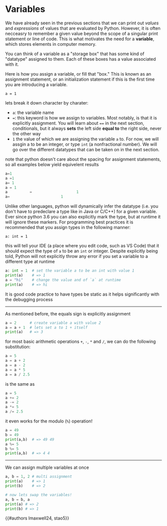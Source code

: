 # Variables

We have already seen in the previous sections that we can print out *values* and *expressions* of values that are evaluated by Python. However, it is often necceasry to remember a given value beyond the scope of a singular print statement or line of code. This is what motivates the need for a __variable__, which stores elements in computer memory.

You can think of a variable as a "storage box" that has some kind of "datatype" assigned to them. Each of these boxes has a value associated with it. 

Here is how you assign a variable, or fill that "box." This is known as an assignment statement, or an initialization statement if this is the first time you are introducing a variable. 
```py,norepl
a = 1
```

lets break it down character by charater:
- `a`: the variable name
- `=`: this keyword is how we assign to variables. Most notably, is that it is explicitly assignment. You will learn about `==` in the next section, conditionals, but it always **sets** the left side **equal to** the right side, never the other way
- `1` the value of which we are assigning the variable `a` to. For now, we will assgin a to be an integer, or type `int` (a nonfractional number). We will go over the different datatypes that can be taken on in the next section.

note that python doesn't care about the spacing for assignment statements,  so all examples below yield equivelent results
```py
a=1
a =1
a= 1
a = 1
a          =                    1
a=                       1
```

Unlike other languages, python will dynamically infer the datatype (i.e. you don't have to predeclare a type like in Java or C/C++) for a given variable. Ever since python 3.6 you can also explicitly mark the type, but at runtime it will ignore these markers. For programming best practices it is recommended that you assign types in the following manner:

```py,norepl
a: int = 1
```

this will tell your IDE (a place where you edit code, such as VS Code) that it should expect the type of `a` to be an `int` or integer. Despite explicitly being told, Python will not explicitly throw any error if you set a variable to a different type at runtime

```py
a: int = 1  # set the variable a to be an int with value 1
print(a)    # => 1
a = "hi"    # change the value and of `a` at runtime
print(a)    # => hi
```

It is good code practice to have types be static as it helps significantly with the debugging process

---

As mentioned before, the equals sign is explicitly assignment

```py
a = 2      # create variable a with value 2
a = a + 1  # lets set a to 1 + itself
print(a)   # => 3
```

for most basic arithmetic operations `+`, `-`, `*` and `/`, we can do the following substitution:

```py
a = 5
a = a + 2
a = a - 2
a = a * 5
a = a / 2.5
```
is the same as
```py
a = 5
a += 2
a -= 2
a *= 5
a /= 2.5
```

it even works for the modulo (`%`) operation!

```py
a = 49
b = 49
print(a,b)  # => 49 49
a %= 5
b %= 5
print(a,b)  # => 4 4
```

---

We can assign multiple variables at once

```py
a, b = 1, 2 # multi assignment
print(a)    # => 1
print(b)    # => 2

# now lets swap the variables!
a, b = b, a 
print(a) # => 2
print(b) # => 1 
```

{{#authors lmaxwell24, stao5}}